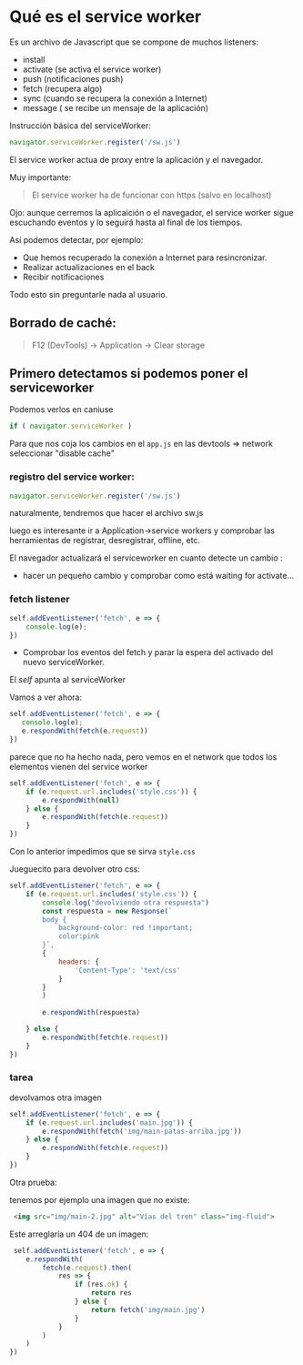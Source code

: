 # Qué es el service worker

Es un archivo de Javascript que se compone de muchos listeners:

- install
- activate (se activa el service worker)
- push (notificaciones push)
- fetch (recupera algo)
- sync (cuando se recupera la conexión a Internet)
- message ( se recibe un mensaje de la aplicación)

Instrucción básica del serviceWorker:

```javascript
navigator.serviceWorker.register('/sw.js')
```

El service worker actua de proxy entre la aplicación y el navegador.

Muy importante:

> El service worker ha de funcionar con https (salvo en localhost)

Ojo: aunque cerremos la aplicaición o el navegador, el service worker sigue escuchando eventos y lo seguirá hasta al final de los tiempos.

Así podemos detectar, por ejemplo:

- Que hemos recuperado la conexión a Internet para resincronizar.
- Realizar actualizaciones en el back
- Recibir notificaciones

Todo esto sin preguntarle nada al usuario.


## Borrado de caché:

> F12 (DevTools) -> Application -> Clear storage

## Primero detectamos si podemos poner el serviceworker

Podemos verlos en caniuse

```javascript
if ( navigator.serviceWorker )
```


Para que nos coja los cambios en el `app.js` en las devtools => network seleccionar "disable cache"


### registro del service worker:

```javascript
navigator.serviceWorker.register('/sw.js')
```

naturalmente, tendremos que hacer el archivo sw.js

luego es interesante ir a Application->service workers y comprobar las herramientas de registrar, desregistrar, offline, etc.

El navegador actualizará el serviceworker en cuanto detecte un cambio :

- hacer un pequeño cambio y comprobar como está waiting for activate...


### fetch listener

```javascript
self.addEventListener('fetch', e => {
    console.log(e);
})
```

 - Comprobar los eventos del fetch y parar la espera del activado del nuevo serviceWorker.

 El *self* apunta al serviceWorker

 Vamos a ver ahora:

 ```javascript
 self.addEventListener('fetch', e => {
    console.log(e);
    e.respondWith(fetch(e.request))
})
```

parece que no ha hecho nada, pero vemos en el network que todos los elementos vienen del service worker

```javascript
self.addEventListener('fetch', e => {
    if (e.request.url.includes('style.css')) {
        e.respondWith(null)
    } else {
        e.respondWith(fetch(e.request))
    }
})
```

Con lo anterior impedimos que se sirva `style.css`


Jueguecito para devolver otro css:

```javascript
self.addEventListener('fetch', e => {
    if (e.request.url.includes('style.css')) {
        console.log("devolviendo otra respuesta")
        const respuesta = new Response(`
        body {
            background-color: red !important;
            color:pink
        }`, 
        {
            headers: {
                'Content-Type': 'text/css'
            }
        }
        )
        
        e.respondWith(respuesta)

    } else {
        e.respondWith(fetch(e.request))
    }
})
```


### tarea

devolvamos otra imagen

```javascript
self.addEventListener('fetch', e => {
    if (e.request.url.includes('main.jpg')) {
        e.respondWith(fetch('img/main-patas-arriba.jpg'))
    } else {
        e.respondWith(fetch(e.request))
    }
})
```


Otra prueba: 

tenemos por ejemplo una imagen que no existe:

```html
 <img src="img/main-2.jpg" alt="Vías del tren" class="img-fluid">
 ```

 Este arreglaría un 404 de un imagen:
```javascript
 self.addEventListener('fetch', e => {
    e.respondWith(
        fetch(e.request).then(
            res => {
                if (res.ok) {
                    return res
                } else {
                    return fetch('img/main.jpg')
                }
            }
        )
    )
})
```


 






